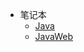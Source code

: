-   笔记本
    -   [Java](/Java/)
    -   [JavaWeb](/JavaWeb/)
        <!-- -   [前端](/JavaWeb/前端/)
        -   [后端](/JavaWeb/后端/)
        -   [Spring](/JavaWeb/Spring/)
        -   [SpringMVC]](/JavaWeb/SpringMVC/)
        -   [MyBatis](/JavaWeb/MyBatis/)
        -   [SpringBoot](/JavaWeb/SpringBoot/) -->
